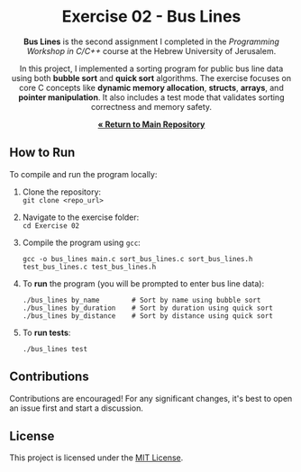 <div align="center">

# Exercise 02 - Bus Lines


**Bus Lines** is the second assignment I completed in the *Programming Workshop in C/C++* course at the Hebrew University of Jerusalem.

In this project, I implemented a sorting program for public bus line data using both **bubble sort** and **quick sort** algorithms. The exercise focuses on core C concepts like **dynamic memory allocation**, **structs**, **arrays**, and **pointer manipulation**. It also includes a test mode that validates sorting correctness and memory safety.

[**« Return to Main Repository**](https://github.com/ShayMorad/Programming-Workshop-in-C-CPP)

</div>


## How to Run

To compile and run the program locally:

1. Clone the repository:  
   `git clone <repo_url>`

2. Navigate to the exercise folder:  
   `cd Exercise 02`

3. Compile the program using `gcc`:  
   ```
   gcc -o bus_lines main.c sort_bus_lines.c sort_bus_lines.h test_bus_lines.c test_bus_lines.h
   ```

4. To **run** the program (you will be prompted to enter bus line data):  
   ```
   ./bus_lines by_name        # Sort by name using bubble sort  
   ./bus_lines by_duration    # Sort by duration using quick sort  
   ./bus_lines by_distance    # Sort by distance using quick sort  
   ```

5. To **run tests**:  
   ```
   ./bus_lines test
   ```


## Contributions

Contributions are encouraged! For any significant changes, it's best to open an issue first and start a discussion.


## License

This project is licensed under the [MIT License](https://choosealicense.com/licenses/mit/).
